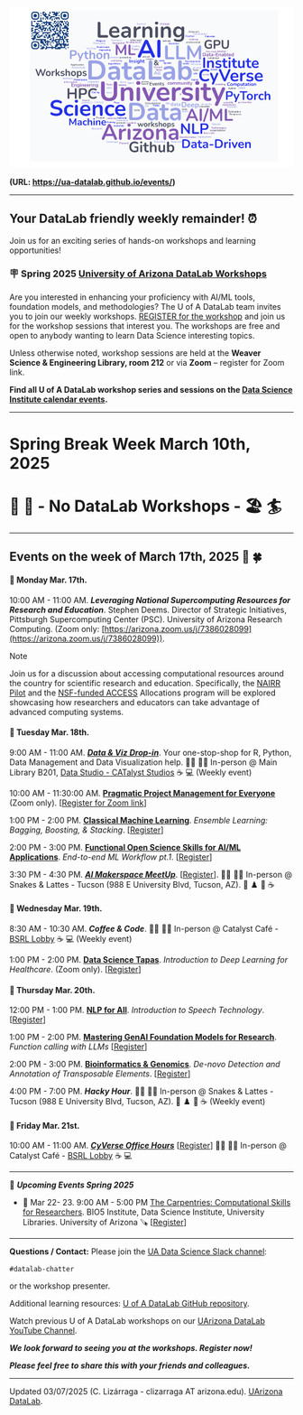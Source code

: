 
![WordCloud](images/UADL_Composition_Events2025.png)

**(URL: https://ua-datalab.github.io/events/)** 

***

## Your DataLab friendly weekly remainder! :alarm_clock:

Join us for an exciting series of hands-on workshops and learning opportunities!                    

### :placard: Spring 2025 [University of Arizona DataLab Workshops](https://www.datascience.arizona.edu/education/uarizona-data-lab)

Are you interested in enhancing your proficiency with AI/ML tools, foundation models, and methodologies? The U of A DataLab team invites you to join our weekly workshops. [REGISTER for the workshop](https://datascience.arizona.edu/education/uarizona-data-lab) and join us for the workshop sessions that interest you. The workshops are free and open to anybody wanting to learn Data Science interesting topics.

Unless otherwise noted, workshop sessions are held at the **Weaver Science & Engineering Library, room 212** or via **Zoom** – register for Zoom link.

**Find all U of A DataLab workshop series and sessions on the [Data Science Institute calendar events](s://www.datascience.arizona.edu/calendar).**

***

# Spring Break Week March 10th, 2025

# :cactus: :mountain_bicyclist:  -  No DataLab Workshops - :beach_umbrella: :surfer:

***

## Events on the  week of March 17th, 2025 :mage: :four_leaf_clover:

#### :pushpin: Monday Mar. 17th.

10:00 AM - 11:00 AM. _**Leveraging National Supercomputing Resources for Research and Education**_. Stephen Deems. Director of Strategic Initiatives, Pittsburgh Supercomputing Center (PSC). University of Arizona Research Computing. (Zoom only:   [https://arizona.zoom.us/j/7386028099](https://arizona.zoom.us/j/7386028099)).

>[!NOTE]  
>Join us for a discussion about accessing computational resources around the country for
scientific research and education. Specifically, the [NAIRR Pilot](https://nairrpilot.org/) and the [NSF-funded ACCESS](https://access-ci.org/)
Allocations program will be explored showcasing how researchers and educators can take advantage  of advanced computing systems.


#### :pushpin: Tuesday Mar. 18th.

9:00 AM - 11:00 AM. [_**Data & Viz Drop-in**_](https://lib.arizona.edu/about/events/data-viz-drop). Your one-stop-shop for R, Python, Data Management and Data Visualization help. 
 :man_technologist: :woman_technologist:  In-person @ Main Library B201, [Data Studio - CATalyst Studios](https://lib.arizona.edu/study/spaces/data-studio) :coffee:  :computer: (Weekly event)


10:00 AM - 11:30:00 AM. [**Pragmatic Project Management for Everyone**](https://github.com/ua-datalab/ResearchProductivity/blob/main/README.md) (Zoom only). [[Register for Zoom link](https://uarizona.co1.qualtrics.com/survey-builder/SV_cw3FdoEFy1SSp26)]


1:00 PM - 2:00 PM. [**Classical Machine Learning**](https://github.com/ua-datalab/MLWorkshops/blob/main/README.md). _Ensemble Learning: Bagging, Boosting, & Stacking_. [[Register](https://uarizona.co1.qualtrics.com/jfe/form/SV_0CyWx6D43C7ZsmG)]

2:00 PM - 3:00 PM. [**Functional Open Science Skills for AI/ML Applications**](https://github.com/ua-datalab/FunctionalOpenSourceSkills/wiki). _End-to-end ML Workflow pt.1_. [[Register](https://uarizona.co1.qualtrics.com/jfe/form/SV_cI55gABtcr9GjfE)]

3:30 PM - 4:30 PM. [_**AI Makerspace MeetUp**_](https://github.com/ua-datalab/AI-Makerspace/blob/main/README.md). [[Register](https://uarizona.co1.qualtrics.com/jfe/form/SV_5mRIgo8t54wO3Ii)]. :man_technologist: :woman_technologist:  In-person @ Snakes & Lattes - Tucson (988 E University Blvd, Tucson, AZ). :game_die: :chess_pawn: :snake: :coffee: 



#### :pushpin: Wednesday Mar. 19th.

8:30 AM - 10:30 AM. _**Coffee &  Code**_.  :man_technologist: :woman_technologist:  In-person @ Catalyst Café - [BSRL Lobby](https://bsrl.arizona.edu/) :coffee:  :computer: (Weekly event)


1:00 PM - 2:00 PM. [**Data Science Tapas**](https://github.com/ua-datalab/DataScience-Tapas/blob/main/README.md). _Introduction to Deep Learning for Healthcare_. (Zoom only).  [[Register](https://uarizona.co1.qualtrics.com/jfe/form/SV_brM5XGZHc4AhHgO)] 


#### :pushpin: Thursday Mar. 20th.

12:00 PM - 1:00 PM. [**NLP for All**](https://github.com/ua-datalab/NLP-Speech/blob/main/README.md). _Introduction to Speech Technology_.  [[Register](https://uarizona.co1.qualtrics.com/jfe/form/SV_3pEBKSiN4ejcY86)]

1:00 PM - 2:00 PM. [**Mastering GenAI Foundation Models for Research**](https://github.com/ua-datalab/Generative-AI/blob/main/README.md). _Function calling with LLMs_ [[Register](https://uarizona.co1.qualtrics.com/jfe/form/SV_0wWiJ946ta9ExzE)]

2:00 PM - 3:00 PM. [**Bioinformatics & Genomics**](https://github.com/ua-datalab/Bioinformatics/wiki). _De-novo Detection and Annotation of Transposable Elements_. [[Register](https://uarizona.co1.qualtrics.com/jfe/form/SV_eUHXcEqBSFo44d0)]

4:00 PM - 7:00 PM. _**Hacky Hour**_.  :man_technologist: :woman_technologist: In-person @ Snakes & Lattes - Tucson (988 E University Blvd, Tucson, AZ). :game_die: :chess_pawn: :snake: :coffee: (Weekly event)  



#### :pushpin: Friday Mar. 21st.


10:00 AM - 11:00 AM. [_**CyVerse Office Hours**_](https://learning.cyverse.org/)  [[Register](https://uarizona.co1.qualtrics.com/jfe/form/SV_d0F8WzR8CjuF6Qe)] :man_technologist: :woman_technologist:  In-person @ Catalyst Café - [BSRL Lobby](https://bsrl.arizona.edu/) :coffee:  :computer:



<!--
10:00 AM - 11:00 AM. [**CyVerse Webinars**](https://cyverse.org/webinars). _Strategies for Managing Data for Team Projects. Part 2_. [[Register](https://uarizona.co1.qualtrics.com/jfe/form/SV_0v0wroSX28lhiL4)]
 (_Zoom only)_
-->



***

:calendar: _**Upcoming Events Spring 2025**_ 

* :pushpin:  Mar 22- 23. 9:00 AM - 5:00 PM [The Carpentries: Computational Skills for Researchers](https://ua-carpentries-workshops.github.io/2025-03-22-Tucson/). BIO5 Institute, Data Science Institute, University Libraries. University of Arizona :carpentry_saw:  [[Register](https://docs.google.com/forms/d/e/1FAIpQLScu0eeHgx799QUtxOfmuA45AiBqEAWKup9FxLDu3sXjIMF3Mw/viewform)]


***


**Questions / Contact:** Please join the [UA Data Science Slack channel](https://uadatascience.slack.com/#datalab-chatter):
```
#datalab-chatter
```
or the workshop presenter.

Additional learning resources:  [U of A DataLab GitHub repository](https://ua-datalab.github.io/).

Watch previous U of A DataLab workshops on our [UArizona DataLab YouTube Channel](https://www.youtube.com/@UArizonaDataLab/playlists).

_**We look forward to seeing you at the workshops. Register now!**_

_**Please feel free to share this with your friends and colleagues.**_

***


Updated 03/07/2025 (C. Lizárraga - clizarraga AT arizona.edu). [UArizona DataLab](https://ua-datalab.github.io/).


